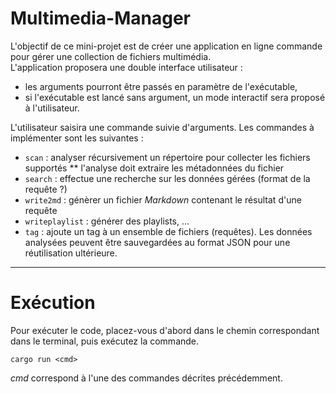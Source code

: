 # Multimedia-Manager

L'objectif de ce mini-projet est de créer une application en ligne commande pour gérer une collection de fichiers multimédia.  
L'application proposera une double interface utilisateur :
* les arguments pourront être passés en paramètre de l'exécutable,
* si l'exécutable est lancé sans argument, un mode interactif sera proposé à l'utilisateur.

L'utilisateur saisira une commande suivie d'arguments.
Les commandes à implémenter sont les suivantes :

* `scan` : analyser récursivement un répertoire pour collecter les fichiers supportés
** l'analyse doit extraire les métadonnées du fichier
* `search` : effectue une recherche sur les données gérées (format de la requête ?)
* `write2md` : génèrer un fichier _Markdown_ contenant le résultat d'une requête
* `writeplaylist` : générer des playlists, ...
* `tag` : ajoute un tag à un ensemble de fichiers (requêtes).
Les données analysées peuvent être sauvegardées au format JSON pour une réutilisation ultérieure.

---
# Exécution

Pour exécuter le code, placez-vous d'abord dans le chemin correspondant dans le terminal, puis exécutez la commande.
```
cargo run <cmd>
```
*cmd* correspond à l'une des commandes décrites précédemment.
